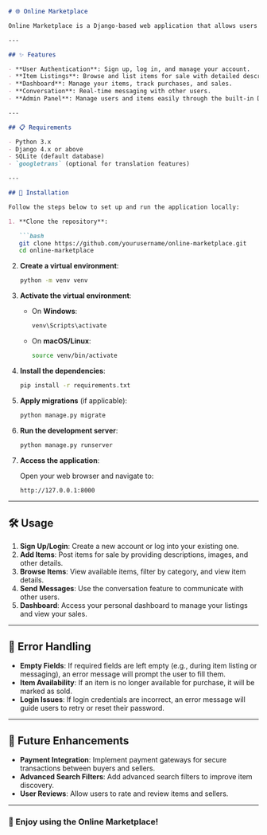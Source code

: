 ```markdown
# 🌐 Online Marketplace

Online Marketplace is a Django-based web application that allows users to buy and sell items, manage their accounts, and interact with other users through a messaging system.

---

## ✨ Features

- **User Authentication**: Sign up, log in, and manage your account.
- **Item Listings**: Browse and list items for sale with detailed descriptions and images.
- **Dashboard**: Manage your items, track purchases, and sales.
- **Conversation**: Real-time messaging with other users.
- **Admin Panel**: Manage users and items easily through the built-in Django admin panel.

---

## 📋 Requirements

- Python 3.x
- Django 4.x or above
- SQLite (default database)
- `googletrans` (optional for translation features)

---

## 🚀 Installation

Follow the steps below to set up and run the application locally:

1. **Clone the repository**:

   ```bash
   git clone https://github.com/yourusername/online-marketplace.git
   cd online-marketplace
   ```

2. **Create a virtual environment**:

   ```bash
   python -m venv venv
   ```

3. **Activate the virtual environment**:

   - On **Windows**:
     ```bash
     venv\Scripts\activate
     ```
   - On **macOS/Linux**:
     ```bash
     source venv/bin/activate
     ```

4. **Install the dependencies**:

   ```bash
   pip install -r requirements.txt
   ```

5. **Apply migrations** (if applicable):

   ```bash
   python manage.py migrate
   ```

6. **Run the development server**:

   ```bash
   python manage.py runserver
   ```

7. **Access the application**:

   Open your web browser and navigate to:
   ```
   http://127.0.0.1:8000
   ```

---

## 🛠 Usage

1. **Sign Up/Login**: Create a new account or log into your existing one.
2. **Add Items**: Post items for sale by providing descriptions, images, and other details.
3. **Browse Items**: View available items, filter by category, and view item details.
4. **Send Messages**: Use the conversation feature to communicate with other users.
5. **Dashboard**: Access your personal dashboard to manage your listings and view your sales.

---

## 🐛 Error Handling

- **Empty Fields**: If required fields are left empty (e.g., during item listing or messaging), an error message will prompt the user to fill them.
- **Item Availability**: If an item is no longer available for purchase, it will be marked as sold.
- **Login Issues**: If login credentials are incorrect, an error message will guide users to retry or reset their password.

---

## 🔧 Future Enhancements

- **Payment Integration**: Implement payment gateways for secure transactions between buyers and sellers.
- **Advanced Search Filters**: Add advanced search filters to improve item discovery.
- **User Reviews**: Allow users to rate and review items and sellers.

---

### 🎉 Enjoy using the Online Marketplace!
```

